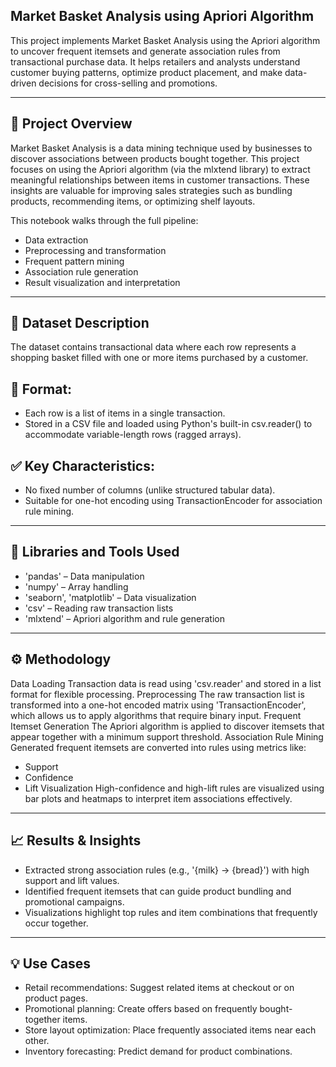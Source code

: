 ## Market Basket Analysis using Apriori Algorithm

This project implements Market Basket Analysis using the Apriori algorithm to uncover frequent itemsets and generate association rules from transactional purchase data. It helps retailers and analysts understand customer buying patterns, optimize product placement, and make data-driven decisions for cross-selling and promotions.
***
## 📌 Project Overview

Market Basket Analysis is a data mining technique used by businesses to discover associations between products bought together. This project focuses on using the Apriori algorithm (via the mlxtend library) to extract meaningful relationships between items in customer transactions. These insights are valuable for improving sales strategies such as bundling products, recommending items, or optimizing shelf layouts.

This notebook walks through the full pipeline:

- Data extraction
- Preprocessing and transformation
- Frequent pattern mining
- Association rule generation
- Result visualization and interpretation
***
## 📂 Dataset Description
The dataset contains transactional data where each row represents a shopping basket filled with one or more items purchased by a customer.
## 📄 Format:
- Each row is a list of items in a single transaction.
- Stored in a CSV file and loaded using Python's built-in csv.reader() to accommodate variable-length rows (ragged arrays).
## ✅ Key Characteristics:
- No fixed number of columns (unlike structured tabular data).
- Suitable for one-hot encoding using TransactionEncoder for association rule mining.
***
## 🧰 Libraries and Tools Used
- 'pandas' – Data manipulation
- 'numpy' – Array handling
- 'seaborn', 'matplotlib' – Data visualization
- 'csv' – Reading raw transaction lists
- 'mlxtend' – Apriori algorithm and rule generation
***
## ⚙️ Methodology
Data Loading
Transaction data is read using 'csv.reader' and stored in a list format for flexible processing.
Preprocessing
The raw transaction list is transformed into a one-hot encoded matrix using 'TransactionEncoder', which allows us to apply algorithms that require binary input.
Frequent Itemset Generation
The Apriori algorithm is applied to discover itemsets that appear together with a minimum support threshold.
Association Rule Mining
Generated frequent itemsets are converted into rules using metrics like:
- Support
- Confidence
- Lift
Visualization
High-confidence and high-lift rules are visualized using bar plots and heatmaps to interpret item associations effectively.
***
## 📈 Results & Insights
- Extracted strong association rules (e.g., '{milk} → {bread}') with high support and lift values.
- Identified frequent itemsets that can guide product bundling and promotional campaigns.
- Visualizations highlight top rules and item combinations that frequently occur together.
***
## 💡 Use Cases
- Retail recommendations: Suggest related items at checkout or on product pages.
- Promotional planning: Create offers based on frequently bought-together items.
- Store layout optimization: Place frequently associated items near each other.
- Inventory forecasting: Predict demand for product combinations.
